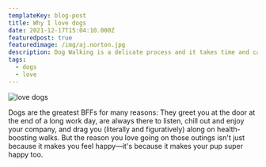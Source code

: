 ```yaml
---
templateKey: blog-post
title: Why I love dogs
date: 2021-12-17T15:04:10.000Z
featuredpost: true
featuredimage: /img/aj.norton.jpg
description: Dog Walking is a delicate process and it takes time and care.
tags:
  - dogs
  - love
---
```

![love dogs](/img/aj.norton.jpg)

Dogs are the greatest BFFs for many reasons: They  greet you at the door at the end of a long work day, are always there to listen, chill out and enjoy your company, and drag you (literally and figuratively) along on health-boosting walks. But the reason you love going on those outings isn't just because it makes you feel happy—it's because it makes your pup super happy too.

